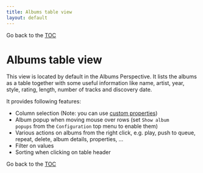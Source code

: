 ```yaml
---
title: Albums table view
layout: default
---
```

Go back to the [TOC](/manual/main.html)

# Albums table view
This view is located by default in the Albums Perspective. It lists the albums as a table together with some useful information like name, artist, year, style, rating, length, number of tracks and discovery date.

It provides following features:

- Column selection (Note: you can use [custom properties](tags_and_properties.html))
- Album popup when moving mouse over rows (set ``Show album popups`` from the ``Configuration`` top menu to enable them)
- Various actions on albums from the right click, e.g. play, push to queue, repeat, delete, album details, properties, ...
- Filter on values
- Sorting when clicking on table header

Go back to the [TOC](/manual/main.html)